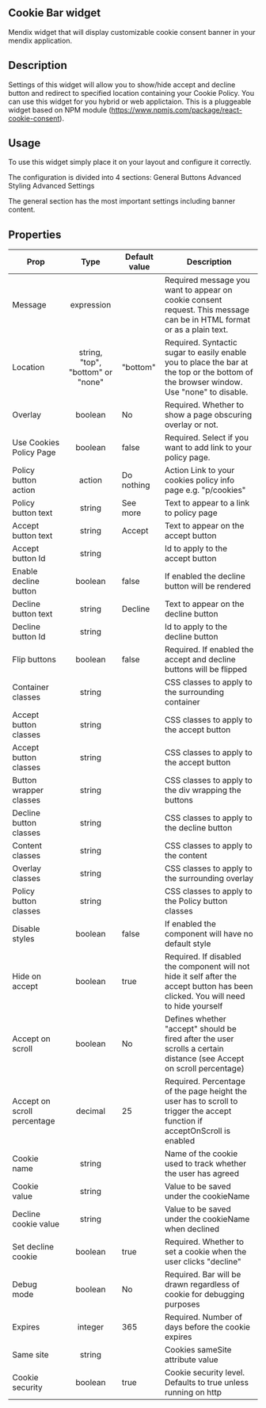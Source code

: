 ## Cookie Bar widget

Mendix widget that will display customizable cookie consent banner in your mendix application.

## Description

Settings of this widget will allow you to show/hide accept and decline button and redirect to specified location
containing your Cookie Policy. You can use this widget for you hybrid or web applictaion. This is a pluggeable widget
based on NPM module (https://www.npmjs.com/package/react-cookie-consent).

## Usage

To use this widget simply place it on your layout and configure it correctly.

The configuration is divided into 4 sections: General Buttons Advanced Styling Advanced Settings

The general section has the most important settings including banner content.

## Properties

| Prop | Type | Default value | Description |
| ---- | :--: | ------------- | ----------- |
| Message | expression | | Required message you want to appear on cookie consent request. This message can be in HTML format or as a plain text. | 
| Location | string, "top", "bottom" or "none" | "bottom" | Required. Syntactic sugar to easily enable you to place the bar at the top or the bottom of the browser window. Use "none" to disable. | 
| Overlay | boolean | No | Required. Whether to show a page obscuring overlay or not. | 
| Use Cookies Policy Page | boolean | false | Required. Select if you want to add link to your policy page. | 
| Policy button action | action | Do nothing | Action Link to your cookies policy info page e.g. "p/cookies" |
| Policy button text | string | See more | Text to appear to a link to policy page | 
| Accept button text | string | Accept | Text to appear on the accept button | 
| Accept button Id | string | | Id to apply to the accept button | 
| Enable decline button | boolean | false | If enabled the decline button will be rendered |
| Decline button text | string | Decline | Text to appear on the decline button |
| Decline button Id | string | | Id to apply to the decline button |
| Flip buttons | boolean | false | Required. If enabled the accept and decline buttons will be flipped |
| Container classes | string | | CSS classes to apply to the surrounding container |
| Accept button classes | string | | CSS classes to apply to the accept button |
| Accept button classes | string | | CSS classes to apply to the accept button |
| Button wrapper classes | string | | CSS classes to apply to the div wrapping the buttons | 
| Decline button classes | string | | CSS classes to apply to the decline button |
| Content classes | string | | CSS classes to apply to the content | 
| Overlay classes | string | | CSS classes to apply to the surrounding overlay | 
| Policy button classes | string | | CSS classes to apply to the Policy button classes |
| Disable styles | boolean | false | If enabled the component will have no default style |
| Hide on accept | boolean | true | Required. If disabled the component will not hide it self after the accept button has been clicked. You will need to hide yourself |
| Accept on scroll | boolean | No | Defines whether "accept" should be fired after the user scrolls a certain distance (see Accept on scroll percentage) |
| Accept on scroll percentage | decimal | 25 | Required. Percentage of the page height the user has to scroll to trigger the accept function if acceptOnScroll is enabled|
| Cookie name | string | | Name of the cookie used to track whether the user has agreed | 
| Cookie value | string | | Value to be saved under the cookieName | 
| Decline cookie value | string | | Value to be saved under the cookieName when declined |
| Set decline cookie | boolean | true | Required. Whether to set a cookie when the user clicks "decline" | 
| Debug mode | boolean | No | Required. Bar will be drawn regardless of cookie for debugging purposes | 
| Expires | integer | 365 | Required. Number of days before the cookie expires |
| Same site | string | | Cookies sameSite attribute value |
| Cookie security | boolean | true | Cookie security level. Defaults to true unless running on http |
